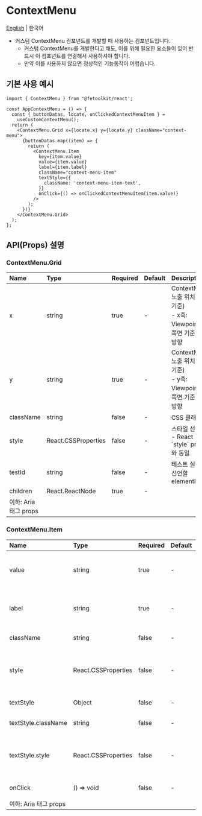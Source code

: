 # ContextMenu

[English](./ContextMenu.md) | 한국어

- 커스텀 ContextMenu 컴포넌트를 개발할 때 사용하는 컴포넌트입니다.
  - 커스텀 ContextMenu를 개발한다고 해도, 이를 위해 필요한 요소들이 있어 반드시 이 컴포넌트를 연결해서 사용하셔야 합니다.
  - 만약 이를 사용하지 않으면 정상적인 기능동작이 어렵습니다.

## 기본 사용 예시

```tsx
import { ContextMenu } from '@fetoolkit/react';

const AppContextMenu = () => {
  const { buttonDatas, locate, onClickedContextMenuItem } =
    useCustomContextMenu();
  return (
    <ContextMenu.Grid x={locate.x} y={locate.y} className="context-menu">
      {buttonDatas.map((item) => {
        return (
          <ContextMenu.Item
            key={item.value}
            value={item.value}
            label={item.label}
            className="context-menu-item"
            textStyle={{
              className: 'context-menu-item-text',
            }}
            onClick={() => onClickedContextMenuItem(item.value)}
          />
        );
      })}
    </ContextMenu.Grid>
  );
};
```

## API(Props) 설명

### ContextMenu.Grid

| Name                  | Type                | Required | Default | Description                                                                |
| :-------------------- | :------------------ | :------- | :------ | :------------------------------------------------------------------------- |
| x                     | string              | true     | -       | ContextMenu 노출 위치(x축 기준) <br> - x축: Viewpoint 왼쪽면 기준 가로방향 |
| y                     | string              | true     | -       | ContextMenu 노출 위치(y축 기준) <br> - y축: Viewpoint 위쪽면 기준 세로방향 |
| className             | string              | false    | -       | CSS 클래스명                                                               |
| style                 | React.CSSProperties | false    | -       | 스타일 선언 <br> - React \`style\` props와 동일                            |
| testId                | string              | false    | -       | 테스트 실행 시 선언할 elementId                                            |
| children              | React.ReactNode     | true     | -       |                                                                            |
| 이하: Aria 태그 props |                     |          |         |

### ContextMenu.Item

| Name                  | Type                | Required | Default | Description                                     |
| :-------------------- | :------------------ | :------- | :------ | :---------------------------------------------- |
| value                 | string              | true     | -       | 버튼 value <br> - 이 값은 버튼별로 고유해야 함  |
| label                 | string              | true     | -       | 버튼 노출 시 실제로 보여질 버튼의 라벨          |
| className             | string              | false    | -       | CSS 클래스명                                    |
| style                 | React.CSSProperties | false    | -       | 스타일 선언 <br> - React \`style\` props와 동일 |
| textStyle             | Object              | false    | -       | 버튼 라벨 스타일                                |
| textStyle.className   | string              | false    | -       | CSS 클래스명                                    |
| textStyle.style       | React.CSSProperties | false    | -       | 스타일 선언 <br> - React \`style\` props와 동일 |
| onClick               | () => void          | false    | -       | 버튼 클릭 이벤트 메서드                         |
| 이하: Aria 태그 props |                     |          |         |
